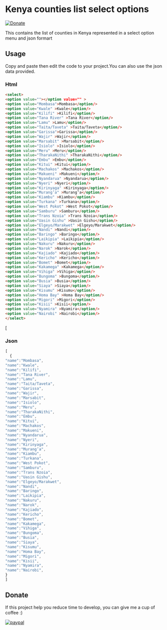 # Kenya counties list select options #
[![Donate](https://img.shields.io/badge/Donate-PayPal-green.svg)](https://www.paypal.com/cgi-bin/webscr?cmd=_s-xclick&hosted_button_id=D7UD89SNB2GHY)

This contains the list of counties in Kenya represented in a select option menu and json formart

## Usage ##

Copy and paste then edit the code to your project.You can also use the json data provided.

### Html ###

```markdown
<select>
<option value=""></option value="" >
<option value="Mombasa">Mombasa</option/>
<option value="Kwale" >Kwale</option/>
<option value="Kilifi" >Kilifi</option/>
<option value="Tana River" >Tana River</option/>
<option value="Lamu" >Lamu</option/>
<option value="Taita/Taveta" >Taita/Taveta</option/>
<option value="Garissa">Garissa</option/>
<option value="Wajir" >Wajir</option/>
<option value="Marsabit" >Marsabit</option/>
<option value="Isiolo" >Isiolo</option/>
<option value="Meru" >Meru</option/>
<option value="TharakaNithi" >TharakaNithi</option/>
<option value="Embu" >Embu</option/>
<option value="Kitui" >Kitui</option/>
<option value="Machakos" >Machakos</option/>
<option value="Makueni" >Makueni</option/>
<option value="Nyandarua" >Nyandarua</option/>
<option value="Nyeri" >Nyeri</option/>
<option value="Kirinyaga" >Kirinyaga</option/>
<option value="Murang’a" >Murang’a</option/>
<option value="Kiambu" >Kiambu</option/>
<option value="Turkana" >Turkana</option/>
<option value="West Pokot" >West Pokot</option/>
<option value="Samburu" >Samburu</option/>
<option value="Trans Nzoia" >Trans Nzoia</option/>
<option value="Uasin Gishu" >Uasin Gishu</option/>
<option value="Elgeyo/Marakwet" >Elgeyo/Marakwet</option/>
<option value="Nandi" >Nandi</option/>
<option value="Baringo" >Baringo</option/>
<option value="Laikipia" >Laikipia</option/>
<option value="Nakuru" >Nakuru</option/>
<option value="Narok" >Narok</option/>
<option value="Kajiado" >Kajiado</option/>
<option value="Kericho" >Kericho</option/>
<option value="Bomet" >Bomet</option/>
<option value="Kakamega" >Kakamega</option/>
<option value="Vihiga" >Vihiga</option/>
<option value="Bungoma" >Bungoma</option/>
<option value="Busia" >Busia</option/>
<option value="Siaya" >Siaya</option/>
<option value="Kisumu" >Kisumu</option/>
<option value="Homa Bay" >Homa Bay</option/>
<option value="Migori" >Migori</option/>
<option value="Kisii" >Kisii</option/>
<option value="Nyamira" >Nyamira</option/>
<option value="Nairobi" >Nairobi</option/>
</select>
```

\[

### Json

```js
[
  {
"name":"Mombasa",
"name":"Kwale",
"name":"Kilifi",
"name":"Tana River",
"name":"Lamu",
"name":"Taita/Taveta",
"name":"Garissa",
"name":"Wajir",
"name":"Marsabit",
"name":"Isiolo",
"name":"Meru",
"name":"TharakaNithi",
"name":"Embu",
"name":"Kitui",
"name":"Machakos",
"name":"Makueni",
"name":"Nyandarua",
"name":"Nyeri",
"name":"Kirinyaga",
"name":"Murang’a",
"name":"Kiambu",
"name":"Turkana",
"name":"West Pokot",
"name":"Samburu",
"name":"Trans Nzoia",
"name":"Uasin Gishu",
"name":"Elgeyo/Marakwet",
"name":"Nandi",
"name":"Baringo",
"name":"Laikipia",
"name":"Nakuru",
"name":"Narok",
"name":"Kajiado",
"name":"Kericho",
"name":"Bomet",
"name":"Kakamega",
"name":"Vihiga",
"name":"Bungoma",
"name":"Busia",
"name":"Siaya",
"name":"Kisumu",
"name":"Homa Bay",
"name":"Migori",
"name":"Kisii",
"name":"Nyamira",
"name":"Nairobi",
}
]
```
## Donate ##

If this project help you reduce time to develop, you can give me a cup of coffee :)

[![paypal](https://www.paypalobjects.com/en_US/i/btn/btn_donateCC_LG.gif)](https://www.paypal.com/cgi-bin/webscr?cmd=_s-xclick&hosted_button_id=D7UD89SNB2GHY)
